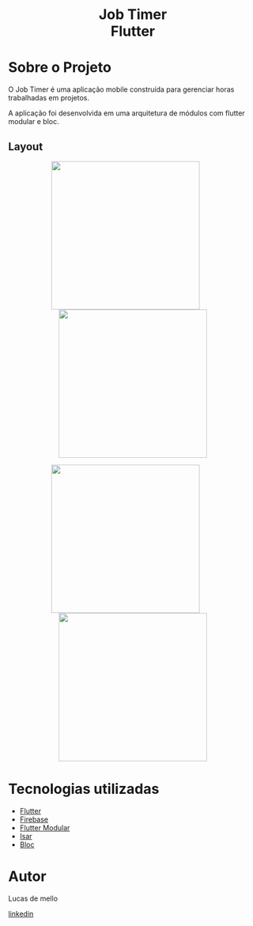 <h1 align="center">
 Job Timer <br>
 Flutter
</h1>

# Sobre o Projeto

O Job Timer é uma aplicação mobile construída para gerenciar horas trabalhadas em projetos.

A aplicação foi desenvolvida em uma arquitetura de módulos com flutter modular e bloc.

## Layout

<p align="center" style="margin-top=20px">

<p align="center" >
 <img style="margin-right: 30px;" src="https://github.com/luksdemello/job_timer/assets/69207514/6a8e3146-e854-4ebb-85a9-9cf26124e8ea" width="300px"/>
 <img src="https://github.com/luksdemello/job_timer/assets/69207514/aa5c4a33-2a03-42b1-9115-c222db29a1a3" width="300px"/>
 
</p>

<p align="center" >
 <img style="margin-right: 30px;" src="https://github.com/luksdemello/job_timer/assets/69207514/7fc8cb25-1395-4b16-97d3-38ab57ec0d36" width="300px"/>
 <img src="https://github.com/luksdemello/job_timer/assets/69207514/16fa8a4f-3a55-46f5-a0b8-4821a944def4" width="300px"/>
</p>

# Tecnologias utilizadas
  * [Flutter](https://flutter.dev/)
  * [Firebase](https://firebase.flutter.dev/)
  * [Flutter Modular](https://pub.dev/packages/flutter_modular)
  * [Isar](https://pub.dev/packages/isar)
  * [Bloc](https://pub.dev/packages/bloc)


# Autor
Lucas de mello

[linkedin](https://www.linkedin.com/in/lucas-mello-357ba7197/)
